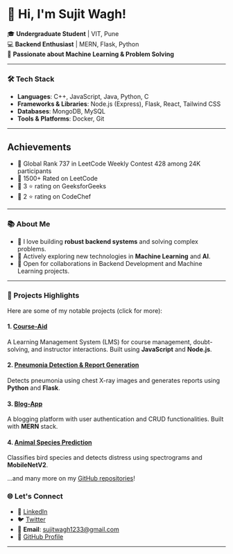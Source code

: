 # 👋 Hi, I'm Sujit Wagh!  

🎓 **Undergraduate Student** | VIT, Pune  
💻 **Backend Enthusiast** | MERN, Flask, Python  
🧠 **Passionate about Machine Learning & Problem Solving**

---

### 🛠️ Tech Stack
- **Languages**: C++, JavaScript, Java, Python, C
- **Frameworks & Libraries**: Node.js (Express), Flask, React, Tailwind CSS  
- **Databases**: MongoDB, MySQL  
- **Tools & Platforms**: Docker, Git 

---
## Achievements

- 🌟 Global Rank 737 in LeetCode Weekly Contest 428 among 24K participants
- 🌟 1500+ Rated on LeetCode
- 🌟 3 ⭐ rating on GeeksforGeeks
- 🌟 2 ⭐ rating on CodeChef
---

### 📚 About Me  
- 🔧 I love building **robust backend systems** and solving complex problems.  
- 🌱 Actively exploring new technologies in **Machine Learning** and **AI**.  
- 💬 Open for collaborations in Backend Development and Machine Learning projects.  

---

### 🚀 Projects Highlights  
Here are some of my notable projects (click for more):  
#### **1. [Course-Aid](https://github.com/sujitwagh9/Course-Aid)**  
A Learning Management System (LMS) for course management, doubt-solving, and instructor interactions. Built using **JavaScript** and **Node.js**.  

#### **2. [Pneumonia Detection & Report Generation](https://github.com/sujitwagh9/Pneumonia-Detection-and-Report-Generation)**  
Detects pneumonia using chest X-ray images and generates reports using **Python** and **Flask**.  

#### **3. [Blog-App](https://github.com/sujitwagh9/Blog-App)**  
A blogging platform with user authentication and CRUD functionalities. Built with **MERN** stack.  

#### **4. [Animal Species Prediction](https://github.com/sujitwagh9/Animal-Species-Prediction)**  
Classifies bird species and detects distress using spectrograms and **MobileNetV2**.  

...and many more on my [GitHub repositories](https://github.com/sujitwagh9)!


### 🌐 Let's Connect  
- 💼 [LinkedIn](https://www.linkedin.com/in/sujitwagh9)  
- 🐦 [Twitter](https://twitter.com/sujitwagh9)
- 📧 **Email**: sujitwagh1233@gmail.com  
- 🌟 [GitHub Profile](https://github.com/sujitwagh9)  

---
